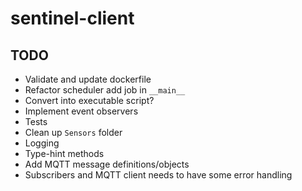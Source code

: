 # sentinel-client

## TODO

- Validate and update dockerfile
- Refactor scheduler add job in `__main__`
- Convert into executable script?
- Implement event observers
- Tests
- Clean up `Sensors` folder
- Logging
- Type-hint methods
- Add MQTT message definitions/objects
- Subscribers and MQTT client needs to have some error handling